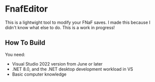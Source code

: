# FnafEditor
This is a lightwight tool to modify your FNaF saves. I made this because I didn't know what else to do. This is a work in progress!

## How To Build
You need:
- Visual Studio 2022 version from June or later
- .NET 8.0, and the .NET desktop development workload in VS
- Basic computer knowledge
